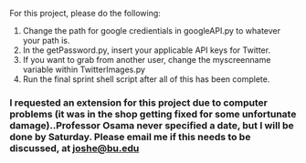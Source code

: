 For this project, please do the following:
1. Change the path for google credientials in googleAPI.py to whatever your path is.
2. In the getPassword.py, insert your applicable API keys for Twitter.
3. If you want to grab from another user, change the myscreenname variable within TwitterImages.py
4. Run the final sprint shell script after all of this has been complete.

### I requested an extension for this project due to computer problems (it was in the shop getting fixed for some unfortunate damage)..Professor Osama never specified a date, but I will be done by Saturday. Please email me if this needs to be discussed, at joshe@bu.edu

